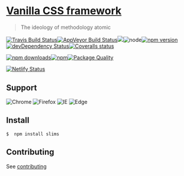 # [Vanilla CSS framework](http://Scrum.github.io/slims)

> The ideology of methodology atomic <img src="https://www.shareicon.net/data/512x512/2016/07/17/797215_science_512x512.png" height="16" valign="middle">

[![Travis Build Status](https://img.shields.io/travis/Scrum/slims/master.svg?style=flat-square&label=unix)](https://travis-ci.org/Scrum/slims)[![AppVeyor Build Status](https://img.shields.io/appveyor/ci/GitScrum/slims/master.svg?style=flat-square&label=windows)](https://ci.appveyor.com/project/GitScrum/slims)![](https://img.shields.io/badge/stylelint-passing-green.svg?style=flat-square)![node](https://img.shields.io/node/v/slims.svg?maxAge=2592000&style=flat-square)[![npm version](https://img.shields.io/npm/v/slims.svg?style=flat-square)](https://www.npmjs.com/package/slims)[![devDependency Status](https://david-dm.org/Scrum/slims/dev-status.svg?style=flat-square)](https://david-dm.org/Scrum/Slims#info=devDependencies)[![Coveralls status](https://img.shields.io/coveralls/Scrum/slims.svg?style=flat-square)](https://coveralls.io/r/Scrum/slims)

[![npm downloads](https://img.shields.io/npm/dm/slims.svg?style=flat-square)](https://www.npmjs.com/package/slims)[![npm](https://img.shields.io/npm/dt/slims.svg?style=flat-square)](https://www.npmjs.com/package/slims)[![Package Quality](http://npm.packagequality.com/shield/slims.svg?style=flat-square)](http://packagequality.com/#?package=slims)

[![Netlify Status](https://api.netlify.com/api/v1/badges/c3435b4a-77fe-4b29-a5c6-d35c0408b413/deploy-status?style=flat-square)](https://app.netlify.com/sites/slims/deploys)

## Support

![Chrome](https://img.shields.io/badge/Chrome-last%202%20version-4d8cf5.svg?style=flat-square)
![Firefox](https://img.shields.io/badge/Firefox-last%202%20version-E66000.svg?style=flat-square)
![IE](https://img.shields.io/badge/IE-last%202%20version-66caee.svg?style=flat-square)
![Edge](https://img.shields.io/badge/Edge-last%202%20version-4075bb.svg?style=flat-square)

## Install
```console 
$  npm install slims
```


## Contributing
See [contributing](.github/contributing.md)
